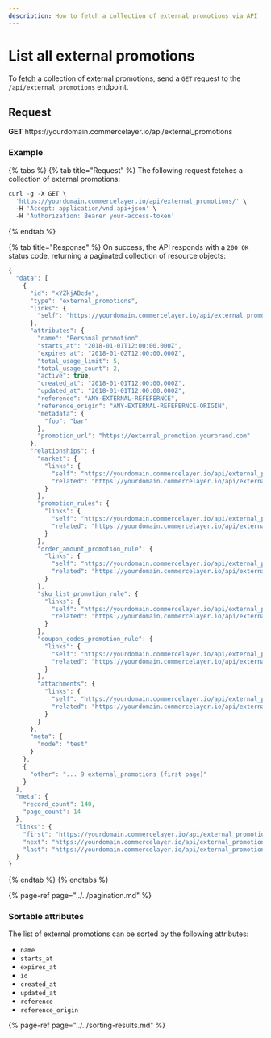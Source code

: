 ```yaml
---
description: How to fetch a collection of external promotions via API
---
```


# List all external promotions

To <a href="https://docs.commercelayer.io/developers/fetching-resources" target="_blank">fetch</a> a collection of external promotions, send a `GET` request to the `/api/external_promotions` endpoint.

## Request

**GET** https://<i></i>yourdomain.commercelayer.io/api/external_promotions

### **Example**

{% tabs %}
{% tab title="Request" %}
The following request fetches a collection of external promotions:

```javascript
curl -g -X GET \
  'https://yourdomain.commercelayer.io/api/external_promotions/' \
  -H 'Accept: application/vnd.api+json' \
  -H 'Authorization: Bearer your-access-token'
```
{% endtab %}

{% tab title="Response" %}
On success, the API responds with a `200 OK` status code, returning a paginated collection of resource objects:

```javascript
{
  "data": [
    {
      "id": "xYZkjABcde",
      "type": "external_promotions",
      "links": {
        "self": "https://yourdomain.commercelayer.io/api/external_promotions/xYZkjABcde"
      },
      "attributes": {
        "name": "Personal promotion",
        "starts_at": "2018-01-01T12:00:00.000Z",
        "expires_at": "2018-01-02T12:00:00.000Z",
        "total_usage_limit": 5,
        "total_usage_count": 2,
        "active": true,
        "created_at": "2018-01-01T12:00:00.000Z",
        "updated_at": "2018-01-01T12:00:00.000Z",
        "reference": "ANY-EXTERNAL-REFEFERNCE",
        "reference_origin": "ANY-EXTERNAL-REFEFERNCE-ORIGIN",
        "metadata": {
          "foo": "bar"
        },
        "promotion_url": "https://external_promotion.yourbrand.com"
      },
      "relationships": {
        "market": {
          "links": {
            "self": "https://yourdomain.commercelayer.io/api/external_promotions/xYZkjABcde/relationships/market",
            "related": "https://yourdomain.commercelayer.io/api/external_promotions/xYZkjABcde/market"
          }
        },
        "promotion_rules": {
          "links": {
            "self": "https://yourdomain.commercelayer.io/api/external_promotions/xYZkjABcde/relationships/promotion_rules",
            "related": "https://yourdomain.commercelayer.io/api/external_promotions/xYZkjABcde/promotion_rules"
          }
        },
        "order_amount_promotion_rule": {
          "links": {
            "self": "https://yourdomain.commercelayer.io/api/external_promotions/xYZkjABcde/relationships/order_amount_promotion_rule",
            "related": "https://yourdomain.commercelayer.io/api/external_promotions/xYZkjABcde/order_amount_promotion_rule"
          }
        },
        "sku_list_promotion_rule": {
          "links": {
            "self": "https://yourdomain.commercelayer.io/api/external_promotions/xYZkjABcde/relationships/sku_list_promotion_rule",
            "related": "https://yourdomain.commercelayer.io/api/external_promotions/xYZkjABcde/sku_list_promotion_rule"
          }
        },
        "coupon_codes_promotion_rule": {
          "links": {
            "self": "https://yourdomain.commercelayer.io/api/external_promotions/xYZkjABcde/relationships/coupon_codes_promotion_rule",
            "related": "https://yourdomain.commercelayer.io/api/external_promotions/xYZkjABcde/coupon_codes_promotion_rule"
          }
        },
        "attachments": {
          "links": {
            "self": "https://yourdomain.commercelayer.io/api/external_promotions/xYZkjABcde/relationships/attachments",
            "related": "https://yourdomain.commercelayer.io/api/external_promotions/xYZkjABcde/attachments"
          }
        }
      },
      "meta": {
        "mode": "test"
      }
    },
    {
      "other": "... 9 external_promotions (first page)"
    }
  ],
  "meta": {
    "record_count": 140,
    "page_count": 14
  },
  "links": {
    "first": "https://yourdomain.commercelayer.io/api/external_promotions?page[number]=1&page[size]=10",
    "next": "https://yourdomain.commercelayer.io/api/external_promotions?page[number]=2&page[size]=10",
    "last": "https://yourdomain.commercelayer.io/api/external_promotions?page[number]=14&page[size]=10"
  }
}
```
{% endtab %}
{% endtabs %}

{% page-ref page="../../pagination.md" %}

### Sortable attributes

The list of external promotions can be sorted by the following attributes:

* `name`
* `starts_at`
* `expires_at`
* `id`
* `created_at`
* `updated_at`
* `reference`
* `reference_origin`

{% page-ref page="../../sorting-results.md" %}

